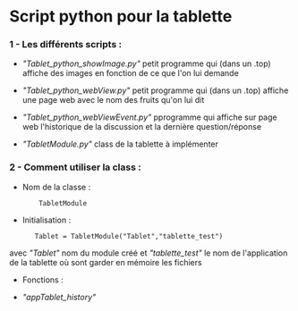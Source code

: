# Script python pour la tablette

### 1 - Les différents scripts :

- _"Tablet_python_showImage.py"_  petit programme qui (dans un .top) affiche des images en fonction de ce que l'on lui demande  
          
- _"Tablet_python_webView.py"_  petit programme qui (dans un .top) affiche une page web avec le nom des fruits qu'on lui dit

- _"Tablet_python_webViewEvent.py"_ pprogramme qui affiche sur  page web l'historique de la discussion et la dernière question/réponse

- _"TabletModule.py"_ class de la tablette à implémenter
  
  
### 2 - Comment utiliser la class  :

- Nom de la classe : 

          TabletModule
 
 - Initialisation  :
 
          Tablet = TabletModule("Tablet","tablette_test")

 avec _"Tablet"_ nom du module créé et _"tablette_test"_ le nom de l'application de la tablette où sont garder en mémoire les fichiers


 - Fonctions  :
 
  - _"appTablet_history"_
